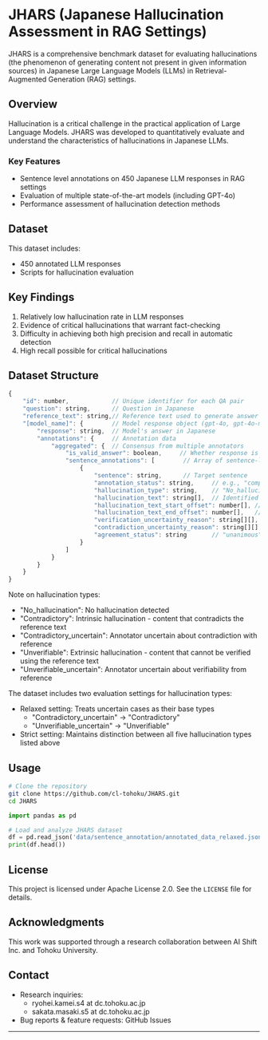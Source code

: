 # JHARS (Japanese Hallucination Assessment in RAG Settings)

JHARS is a comprehensive benchmark dataset for evaluating hallucinations (the phenomenon of generating content not present in given information sources) in Japanese Large Language Models (LLMs) in Retrieval-Augmented Generation (RAG) settings.

## Overview

Hallucination is a critical challenge in the practical application of Large Language Models. JHARS was developed to quantitatively evaluate and understand the characteristics of hallucinations in Japanese LLMs.

### Key Features

- Sentence level annotations on 450 Japanese LLM responses in RAG settings
- Evaluation of multiple state-of-the-art models (including GPT-4o)
- Performance assessment of hallucination detection methods

## Dataset

This dataset includes:

- 450 annotated LLM responses
- Scripts for hallucination evaluation
  
## Key Findings

1. Relatively low hallucination rate in LLM responses
2. Evidence of critical hallucinations that warrant fact-checking 
3. Difficulty in achieving both high precision and recall in automatic detection
4. High recall possible for critical hallucinations


## Dataset Structure
```js
{
    "id": number,            // Unique identifier for each QA pair
    "question": string,      // Question in Japanese
    "reference_text": string,// Reference text used to generate answer
    "[model_name]": {        // Model response object (gpt-4o, gpt-4o-mini, Llama-3.1-Swallow-8B-Instruct-v0.1)
        "response": string,  // Model's answer in Japanese
        "annotations": {     // Annotation data
            "aggregated": {  // Consensus from multiple annotators
                "is_valid_answer": boolean,     // Whether response is valid
                "sentence_annotations": [        // Array of sentence-level annotations
                    {
                        "sentence": string,      // Target sentence
                        "annotation_status": string,     // e.g., "completed"
                        "hallucination_type": string,    // "No_hallucination", "Contradictory", "Unverifiable" 
                        "hallucination_text": string[],  // Identified hallucination text
                        "hallucination_text_start_offset": number[], // Start positions of hallucination text
                        "hallucination_text_end_offset": number[],   // End positions of hallucination text
                        "verification_uncertainty_reason": string[][], // Reasons for verification uncertainty
                        "contradiction_uncertainty_reason": string[][], // Reasons for contradiction uncertainty
                        "agreement_status": string       // "unanimous", "majority", "disputed"
                    }
                ]
            }
        }
    }
}
```

Note on hallucination types:
  - "No_hallucination": No hallucination detected
  - "Contradictory": Intrinsic hallucination - content that contradicts the reference text
  - "Contradictory_uncertain": Annotator uncertain about contradiction with reference
  - "Unverifiable": Extrinsic hallucination - content that cannot be verified using the reference text
  - "Unverifiable_uncertain": Annotator uncertain about verifiability from reference


The dataset includes two evaluation settings for hallucination types:
- Relaxed setting: Treats uncertain cases as their base types
  - "Contradictory_uncertain" → "Contradictory"
  - "Unverifiable_uncertain" → "Unverifiable"
- Strict setting: Maintains distinction between all five hallucination types listed above


## Usage

```bash
# Clone the repository
git clone https://github.com/cl-tohoku/JHARS.git
cd JHARS
```


```python
import pandas as pd

# Load and analyze JHARS dataset
df = pd.read_json('data/sentence_annotation/annotated_data_relaxed.jsonl', lines=True)
print(df.head())
``` 


<!-- 
## Citation

If you use this research in your work, please cite using the following BibTeX:

```bibtex
@inproceedings{JHARS2024,
    title = "JHARS: Japanese Hallucination Assessment in RAG Settings",
    author = "...",  # Author names will be updated upon paper publication
    booktitle = "Proceedings of ...",  # Conference name will be updated upon paper publication
    year = "2024"
}
``` 
-->


## License

This project is licensed under Apache License 2.0. See the `LICENSE` file for details.

<!-- ## Contributing

1. Fork the project
2. Create your feature branch (`git checkout -b feature/amazing-feature`)
3. Commit your changes (`git commit -m 'Add amazing feature'`)
4. Push to the branch (`git push origin feature/amazing-feature`)
5. Create a Pull Request -->

## Acknowledgments

This work was supported through a research collaboration between AI Shift Inc. and Tohoku University.


## Contact

- Research inquiries:
  - ryohei.kamei.s4 at dc.tohoku.ac.jp
  - sakata.masaki.s5 at dc.tohoku.ac.jp
- Bug reports & feature requests: GitHub Issues

---
